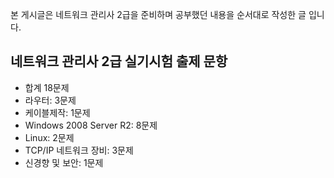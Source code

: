 본 게시글은 네트워크 관리사 2급을 준비하며 공부했던 내용을 순서대로 작성한 글 입니다.

## 네트워크 관리사 2급 실기시험 출제 문항

- 합계 18문제
- 라우터: 3문제
- 케이블제작: 1문제
- Windows 2008 Server R2: 8문제
- Linux: 2문제
- TCP/IP 네트워크 장비: 3문제
- 신경향 및 보안: 1문제
